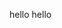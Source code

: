 <!-- This is commented out.layout: page
title: "PAGE-TITLE"
permalink: /URL-PATH -->

hello hello 

